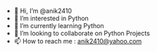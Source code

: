- 👋 Hi, I’m @anik2410
- 👀 I’m interested in Python
- 🌱 I’m currently learning Python
- 💞️ I’m looking to collaborate on Python Projects
- 📫 How to reach me : anik2410@yahoo.com

<!---
anik2410/anik2410 is a ✨ special ✨ repository because its `README.md` (this file) appears on your GitHub profile.
You can click the Preview link to take a look at your changes.
--->
